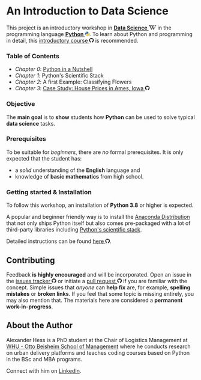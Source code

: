 # An Introduction to Data Science

This project is an introductory workshop
    in **[Data Science <img height="12" style="display: inline-block" src="static/link/to_wiki.png">](https://en.wikipedia.org/wiki/Data_science)**
    in the programming language **[Python <img height="12" style="display: inline-block" src="static/link/to_py.png">](https://www.python.org/)**.
To learn about Python and programming in detail,
    this [introductory course <img height="12" style="display: inline-block" src="static/link/to_gh.png">](https://github.com/webartifex/intro-to-python) is recommended.


### Table of Contents

- *Chapter 0*: [Python in a Nutshell](00_python_in_a_nutshell.ipynb)
- *Chapter 1*: Python's Scientific Stack
- *Chapter 2*: A first Example: Classifying Flowers
- *Chapter 3*: [Case Study: House Prices in Ames, Iowa <img height="12" style="display: inline-block" src="static/link/to_gh.png">](https://github.com/webartifex/ames-housing)


### Objective

The **main goal** is to **show** students
    how **Python** can be used to solve typical **data science** tasks.


### Prerequisites

To be suitable for *beginners*, there are *no* formal prerequisites.
It is only expected that the student has:
- a *solid* understanding of the **English** language and
- knowledge of **basic mathematics** from high school.


### Getting started & Installation

To follow this workshop, an installation of **Python 3.8** or higher is expected.

A popular and beginner friendly way is
    to install the [Anaconda Distribution](https://www.anaconda.com/products/individual)
    that not only ships Python itself
    but also comes pre-packaged with a lot of third-party libraries
    including [Python's scientific stack](https://scipy.org/about.html).

Detailed instructions can be found [here <img height="12" style="display: inline-block" src="static/link/to_gh.png">](https://github.com/webartifex/intro-to-python#installation).


## Contributing

Feedback **is highly encouraged** and will be incorporated.
Open an issue in the [issues tracker <img height="12" style="display: inline-block" src="static/link/to_gh.png">](https://github.com/webartifex/intro-to-data-science/issues)
    or initiate a [pull request <img height="12" style="display: inline-block" src="static/link/to_gh.png">](https://help.github.com/en/articles/about-pull-requests)
    if you are familiar with the concept.
Simple issues that *anyone* can **help fix** are, for example,
    **spelling mistakes** or **broken links**.
If you feel that some topic is missing entirely, you may also mention that.
The materials here are considered a **permanent work-in-progress**.


## About the Author

Alexander Hess is a PhD student
    at the Chair of Logistics Management at [WHU - Otto Beisheim School of Management](https://www.whu.edu)
    where he conducts research on urban delivery platforms
    and teaches coding courses based on Python in the BSc and MBA programs.

Connect with him on [LinkedIn](https://www.linkedin.com/in/webartifex).
